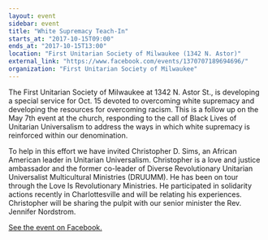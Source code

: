 ```yaml
---
layout: event
sidebar: event
title: "White Supremacy Teach-In"
starts_at: "2017-10-15T09:00"
ends_at: "2017-10-15T13:00"
location: "First Unitarian Society of Milwaukee (1342 N. Astor)"
external_link: "https://www.facebook.com/events/1370707189694696/"
organization: "First Unitarian Society of Milwaukee"
---
```


The First Unitarian Society of Milwaukee at 1342 N. Astor St., is developing a special service for Oct. 15 devoted to overcoming white supremacy and developing the resources for overcoming racism. This is a follow up on the May 7th event at the church, responding to the call of  Black Lives of Unitarian Universalism to address the ways in which white supremacy is reinforced within our denomination.

To help in this effort we have invited Christopher D. Sims, an African American leader in Unitarian Universalism. Christopher is a love and justice ambassador and the former co-leader of Diverse Revolutionary Unitarian Universalist Multicultural Ministries (DRUUMM). He has been on tour through the Love Is Revolutionary Ministries. He participated in solidarity actions recently in Charlottesville and will be relating his experiences. Christopher will be sharing the pulpit with our senior minister the Rev. Jennifer Nordstrom. 

[See the event on Facebook.](https://www.facebook.com/events/1370707189694696/)
